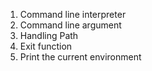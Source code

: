1. Command line interpreter
2. Command line argument
3. Handling Path
4. Exit function
5. Print the current environment